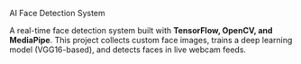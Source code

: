 AI Face Detection System

A real-time face detection system built with **TensorFlow, OpenCV, and MediaPipe**. This project collects custom face images, trains a deep learning model (VGG16-based), and detects faces in live webcam feeds.
